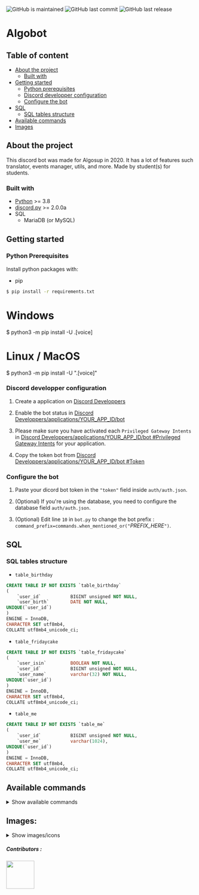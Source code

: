 ![GitHub is maintained](https://img.shields.io/maintenance/yes/2022?color=success)
![GitHub last commit](https://img.shields.io/github/last-commit/PaulMarisOUMary/Algosup-Discord?color=informational)
![GitHub last release](https://img.shields.io/github/v/release/PaulMarisOUMary/Algosup-Discord?color=blueviolet)
  
# Algobot

## Table of content

- [About the project](#about-the-project)
	- [Built with](#built-with)
- [Getting started](#getting-started)
	- [Python prerequisites](#python-prerequisites)
	- [Discord developper configuration](#discord-developper-configuration)
	- [Configure the bot](#configure-the-bot)
- [SQL](#sql)
	- [SQL tables structure](#sql-tables-structure)
- [Available commands](#available-commands)
- [Images](#images)
## About the project

This discord bot was made for Algosup in 2020. It has a lot of features such translator, events manager, utils, and more. Made by student(s) for students.

### Built with

- [Python](https://python.org/) >= 3.8
- [discord.py](https://discordpy.readthedocs.io) >= 2.0.0a
- SQL
	- MariaDB (or MySQL)

## Getting started

### Python Prerequisites

Install python packages with:
- pip
```bash
$ pip install -r requirements.txt
```

# Windows
$ python3 -m pip install -U .[voice]
# Linux / MacOS
$ python3 -m pip install -U ".[voice]"

### Discord developper configuration
1. Create a application on [Discord Developpers](https://discord.com/developers/applications)

2. Enable the bot status in [Discord Developpers/applications/YOUR_APP_ID/bot](https://discord.com/developers/applications/YOUR_APP_ID/bot)

3. Please make sure you have activated each `Privileged Gateway Intents` in [Discord Developpers/applications/YOUR_APP_ID/bot #Privileged Gateway Intents](https://discord.com/developers/applications) for your application.

4. Copy the token bot from [Discord Developpers/applications/YOUR_APP_ID/bot #Token](https://discord.com/developers/applications/YOUR_APP_ID/bot)

### Configure the bot

1. Paste your dicord bot token in the `"token"` field inside `auth/auth.json`.

2. (Optional) If you're using the database, you need to configure the database field `auth/auth.json`.

3. (Optional) Edit line `10` in `bot.py` to change the bot prefix : `command_prefix=commands.when_mentioned_or("`*PREFIX_HERE*`")`.

## SQL

### SQL tables structure
- `table_birthday`
```sql
CREATE TABLE IF NOT EXISTS `table_birthday`
(
    `user_id`           BIGINT unsigned NOT NULL,
    `user_birth`        DATE NOT NULL,
UNIQUE(`user_id`)
)
ENGINE = InnoDB,
CHARACTER SET utf8mb4,
COLLATE utf8mb4_unicode_ci;
```

- `table_fridaycake`
```sql
CREATE TABLE IF NOT EXISTS `table_fridaycake`
(
    `user_isin`         BOOLEAN NOT NULL,
    `user_id`           BIGINT unsigned NOT NULL,
    `user_name`         varchar(32) NOT NULL,
UNIQUE(`user_id`)
)
ENGINE = InnoDB,
CHARACTER SET utf8mb4,
COLLATE utf8mb4_unicode_ci;
```

- `table_me`
```sql
CREATE TABLE IF NOT EXISTS `table_me`
(
    `user_id`           BIGINT unsigned NOT NULL,
    `user_me`           varchar(1024),
UNIQUE(`user_id`)
)
ENGINE = InnoDB,
CHARACTER SET utf8mb4,
COLLATE utf8mb4_unicode_ci;
```

## Available commands

<details>

<summary>Show available commands</summary>

([smth,smthelse] are aliases)

  

- ADMIN:

```c#

?deletechannel {name}

["delc"]

  

?killloop {cog}

["kill"]

  

?reload {cog}

["rel"]

  

?reloadall

["rell", "relall"]

  

?reloadviews

["rmod", "rview", "rviews"]

```

  

- BASIC:

```c#

?help

["h", "?", "commands"]

  

?ping

[]

```



- BIRTHDAY:

```c#

?birthday

["bd", "setbirthday", "setbirth", "birth"]

  

?showbirthday

['showbirth', 'sbd']

```

  

- FRIDAYCAKE:

```c#

?fridaycake

["fc"]

  

?all

["a", "fa"]

  

?next

["n", "nc"]

  

?when

["w", "fw"]

```



- INFO:

```c#

?emojilist

["ce", "el"]

?lookup {user}

["lk"]

?profilepicture

["pp"]

?stat

['status','graph','gs','sg']

```


- ME:

```c#

?description

["me"]

  

?showdescription

["sme", "showme"]

```

  

- PRIVATETEXTUAL:

```c#

?createprivate

["create", "+"]

  

?deleteprivate

["delete", "-"]

  

?renameprivate

["rename", "_"]

  

?addprivate

["add", ">"]

```

  

- SPOTIFY:

```c#

?spotify {user}

["sp", "sy", "spy", "spot"]

```

  

- USEFULL:

```c#

?strawpoll

["stp", "straw", "sondage"]

```

</details>

  

## Images:

<details>

<summary>Show images/icons</summary>

  

## Algosup (students)

![](https://github.com/WarriorMachine/Algosup-Discord/blob/main/images/algosup_base.png?raw=true)

  

## ALPHA

![](https://github.com/WarriorMachine/Algosup-Discord/blob/main/images/algosup_alpha.png?raw=true)

- Promotion Alpha 2020-2021 : `Aurélien`  `Brendon`  `Clément`  `Clémentine`  `Eloi` ~~`Eric`~~ `Florent`  `Ivan` ~~`Jules`~~ `Karine`  `Laura-Lee`  `Laurent`  `Louis`  `Martin`  `Max`  `Paul` ~~`Robin`~~ `Romain`  `Salahedine` ~~`Steevy`~~ `Théo`

## BETA

![](https://github.com/WarriorMachine/Algosup-Discord/blob/main/images/algosup_beta.png?raw=true)

- Promotion Beta 2021-2022 : `Alexandre`  `Antonin`  `Arthur`  `David`  `Elise`  `Gaël`  `Guillaume`  `Léo`  `Mathieu`  `Maxime`  `Nicolas`  `Paul`  `Pierre`  `Quentin`  `Robin`  `Théo`  `Thomas`

## GAMMA

![](https://github.com/WarriorMachine/Algosup-Discord/blob/main/images/algosup_gamma.png?raw=true)

- Promotion Gamma 2022-2023 :

## DELTA

![](https://github.com/WarriorMachine/Algosup-Discord/blob/main/images/algosup_delta.png?raw=true)

- Promotion Delta 2023-2024 :

## EPSILON

![](https://github.com/WarriorMachine/Algosup-Discord/blob/main/images/algosup_epsilon.png?raw=true)

- Promotion Epsilon 2024-2025 :

## ZETA

![](https://github.com/WarriorMachine/Algosup-Discord/blob/main/images/algosup_zeta.png?raw=true)

- Promotion Zeta 2025-2026 :

## ETA

![](https://github.com/WarriorMachine/Algosup-Discord/blob/main/images/algosup_eta.png?raw=true)

- Promotion Eta 2026-2027 :

## THETA

![](https://github.com/WarriorMachine/Algosup-Discord/blob/main/images/algosup_theta.png?raw=true)

- Promotion Theta 2027-2028 :

## IOTA

![](https://github.com/WarriorMachine/Algosup-Discord/blob/main/images/algosup_Iota.png?raw=true)

- Promotion Iota 2028-2029 :

## KAPPA

![](https://github.com/WarriorMachine/Algosup-Discord/blob/main/images/algosup_kappa.png?raw=true)

- Promotion Kappa 2029-2030 :

## LAMBDA

![](https://github.com/WarriorMachine/Algosup-Discord/blob/main/images/algosup_lambda.png?raw=true)

- Promotion Lambda 2030-2031 :

## MU

![](https://github.com/WarriorMachine/Algosup-Discord/blob/main/images/algosup_mu.png?raw=true)

- Promotion Mu 2031-2032 :

## NU

![](https://github.com/WarriorMachine/Algosup-Discord/blob/main/images/algosup_nu.png?raw=true)

- Promotion Nu 2032-2033 :

## XI

![](https://github.com/WarriorMachine/Algosup-Discord/blob/main/images/algosup_xi.png?raw=true)

- Promotion Xi 2033-2034 :

## OMICRON

![](https://github.com/WarriorMachine/Algosup-Discord/blob/main/images/algosup_omicron.png?raw=true)

- Promotion Omicron 2034-2035 :

## PI

![](https://github.com/WarriorMachine/Algosup-Discord/blob/main/images/algosup_pi.png?raw=true)

- Promotion Pi 2035-2036 :

## RHO

![](https://github.com/WarriorMachine/Algosup-Discord/blob/main/images/algosup_rho.png?raw=true)

- Promotion Rho 2036-2037 :

## SIGMA

![](https://github.com/WarriorMachine/Algosup-Discord/blob/main/images/algosup_sigma.png?raw=true)

- Promotion Sigma 2037-2038 :

## TAU

![](https://github.com/WarriorMachine/Algosup-Discord/blob/main/images/algosup_tau.png?raw=true)

- Promotion Tau 2038-2039 :

## UPSILON

![](https://github.com/WarriorMachine/Algosup-Discord/blob/main/images/algosup_upsilon.png?raw=true)

- Promotion Upsilon 2039-2040 :

## PHI

![](https://github.com/WarriorMachine/Algosup-Discord/blob/main/images/algosup_phi.png?raw=true)

- Promotion Phi 2040-2041 :

## CHI

![](https://github.com/WarriorMachine/Algosup-Discord/blob/main/images/algosup_chi.png?raw=true)

- Promotion Chi 2041-2042 :

## PSI

![](https://github.com/WarriorMachine/Algosup-Discord/blob/main/images/algosup_psi.png?raw=true)

- Promotion Psi 2042-2043 :

## OMEGA

![](https://github.com/WarriorMachine/Algosup-Discord/blob/main/images/algosup_omega.png?raw=true)

- Promotion Omega 2043-2044 :

## Algosup (sample)

![](https://github.com/WarriorMachine/Algosup-Discord/blob/main/images/algosup.png?raw=true)

## Discord bot logo (sample)

![](https://github.com/PaulMarisOUMary/Algosup-Discord/blob/main/images/bot_logo.png?raw=true)

</details>

  

<h5>Contributors :</h5>

<a  href="https://github.com/PaulMarisOUMary/Algosup-Discord/graphs/contributors">

<img  width="75px"  src="https://contrib.rocks/image?repo=PaulMarisOUMary/Algosup-Discord" />

</a>
